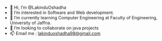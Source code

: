 - 👋 Hi, I’m @LakinduOshadha
- 👀 I’m interested in Software and Web development.
- 🌱 I’m currently learning Computer Engineering at Faculty of Engineering, University of Jaffna.
- 💞️ I’m looking to collaborate on java projects
- 📫 Email me : lakinduoshadha98@gmail.com

<!---
LakinduOshadha/LakinduOshadha is a ✨ special ✨ repository because its `README.md` (this file) appears on your GitHub profile.
You can click the Preview link to take a look at your changes.
--->
